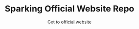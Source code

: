 <h1 align=center>Sparking Official Website Repo</h1>

<p align=center > Get to  <a href="https://sparkingapp.com">official website </a>
